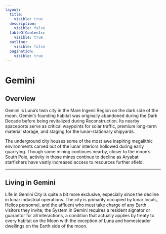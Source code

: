 ```yaml
---
layout:
  title:
    visible: true
  description:
    visible: false
  tableOfContents:
    visible: true
  outline:
    visible: false
  pagination:
    visible: true
---
```


# Gemini

## Overview

Gemini is Luna’s twin city in the Mare Ingenii Region on the dark side of the moon. Gemini’s founding habitat was originally abandoned during the Dark Decade before being revitalized during Reconstruction. Its nearby spaceports serve as critical waypoints for solar traffic, premium long-term material storage, and staging for the lunar-stationary shipyards.

The underground city houses some of the most awe inspiring megalithic environments carved out of the lunar interiors hollowed during early quarrying. Though some mining continues nearby, closer to the moon’s South Pole, activity in those mines continue to decline as Aryabat starfishers have vastly increased access to resources further afield.

***

## Living in Gemini

Life in Gemini City is quite a bit more exclusive, especially since the decline in lunar industrial operations. The city is primarily occupied by lunar locals, Helios personnel, and the affluent who must take charge of any Earth visitors they invite; the System in Gemini requires a resident signator or guarantor for all interactions, a condition that actually applies by treaty to every habitat on the Moon with the exception of Luna and homesteader dwellings on the Earth side of the moon.
